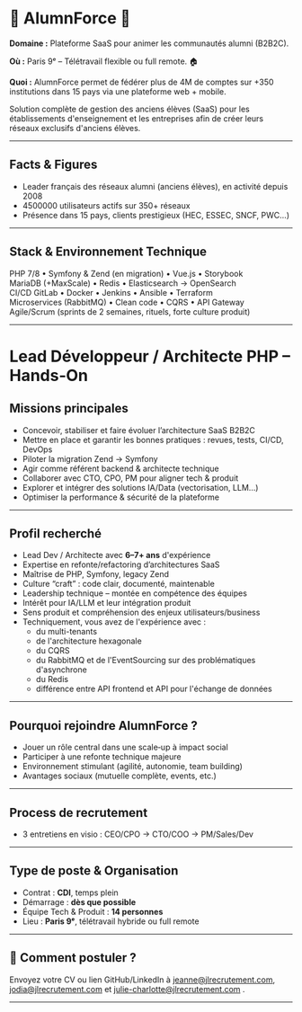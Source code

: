 # 📖 AlumnForce 📖

**Domaine :** Plateforme SaaS pour animer les communautés alumni (B2B2C).  

**Où :** Paris 9ᵉ – Télétravail flexible ou full remote.  🏠

**Quoi :** AlumnForce permet de fédérer plus de 4M de comptes sur +350 institutions dans 15 pays via une plateforme web + mobile.

Solution complète de gestion des anciens élèves (SaaS) pour les établissements d'enseignement et les entreprises afin de créer leurs réseaux exclusifs d'anciens élèves. 

---

## Facts & Figures 

* Leader français des réseaux alumni (anciens élèves), en activité depuis 2008
* 4500000 utilisateurs actifs sur 350+ réseaux 
* Présence dans 15 pays, clients prestigieux (HEC, ESSEC, SNCF, PWC…) 

---

## Stack & Environnement Technique

PHP 7/8 • Symfony & Zend (en migration) • Vue.js • Storybook  
MariaDB (+MaxScale) • Redis • Elasticsearch → OpenSearch  
CI/CD GitLab • Docker • Jenkins • Ansible • Terraform  
Microservices (RabbitMQ) • Clean code • CQRS • API Gateway  
Agile/Scrum (sprints de 2 semaines, rituels, forte culture produit)

---

# Lead Développeur / Architecte PHP – Hands‑On

## Missions principales

* Concevoir, stabiliser et faire évoluer l’architecture SaaS B2B2C  
* Mettre en place et garantir les bonnes pratiques : revues, tests, CI/CD, DevOps  
* Piloter la migration Zend → Symfony  
* Agir comme référent backend & architecte technique  
* Collaborer avec CTO, CPO, PM pour aligner tech & produit  
* Explorer et intégrer des solutions IA/Data (vectorisation, LLM…)  
* Optimiser la performance & sécurité de la plateforme 

---

## Profil recherché

* Lead Dev / Architecte avec **6–7+ ans** d'expérience
* Expertise en refonte/refactoring d’architectures SaaS 
* Maîtrise de PHP, Symfony, legacy Zend
* Culture “craft” : code clair, documenté, maintenable  
* Leadership technique – montée en compétence des équipes  
* Intérêt pour IA/LLM et leur intégration produit
* Sens produit et compréhension des enjeux utilisateurs/business
* Techniquement, vous avez de l'expérience avec :
	- du multi-tenants
	- de l'architecture hexagonale
	- du CQRS
	- du RabbitMQ et de l'EventSourcing sur des problématiques d'asynchrone
	- du Redis 
	- différence entre API frontend et API pour l'échange de données

---

## Pourquoi rejoindre AlumnForce ?

* Jouer un rôle central dans une scale‑up à impact social  
* Participer à une refonte technique majeure  
* Environnement stimulant (agilité, autonomie, team building)  
* Avantages sociaux (mutuelle complète, events, etc.)

---

## Process de recrutement

* 3 entretiens en visio : CEO/CPO → CTO/COO → PM/Sales/Dev

---

## Type de poste & Organisation

* Contrat : **CDI**, temps plein  
* Démarrage : **dès que possible**  
* Équipe Tech & Produit : **14 personnes**  
* Lieu : **Paris 9ᵉ**, télétravail hybride ou full remote

---

## 📩 Comment postuler ?

Envoyez votre CV ou lien GitHub/LinkedIn à jeanne@jlrecrutement.com, jodia@jlrecrutement.com et julie-charlotte@jlrecrutement.com .

---
